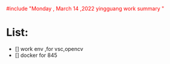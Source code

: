 <font color='red'> #include "Monday , March 14 ,2022 yingguang work summary "  </font>


# List:
- [] work env ,for vsc,opencv
- [] docker for 845 



